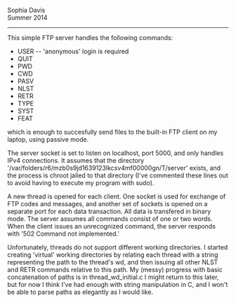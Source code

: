 Sophia Davis  
Summer 2014

--------------

This simple FTP server handles the following commands:  

* USER -- 'anonymous' login is required
* QUIT  
* PWD
* CWD
* PASV
* NLST
* RETR
* TYPE
* SYST
* FEAT

which is enough to succesfully send files to the built-in FTP client on my laptop, using passive mode.    
	
The server socket is set to listen on localhost, port 5000, and only handles IPv4 connections. It assumes that the directory '/var/folders/r6/mzb0s9jd1639123lkcsv4mf00000gn/T/server' exists, and the process is chroot jailed to that directory (I've commented these lines out to avoid having to execute my program with sudo).

A new thread is opened for each client. One socket is used for exchange of FTP codes and messages, and another set of sockets is opened on a separate port for each data transaction. All data is transfered in binary mode. The server assumes all commands consist of one or two words. When the client issues an unrecognized command, the server responds with '502 Command not implemented.'

Unfortunately, threads do not support different working directories. I started creating 'virtual' working directories by relating each thread with a string representing the path to the thread's wd, and then issuing all other NLST and RETR commands relative to this path. My (messy) progress with basic concatenation of paths is in thread_wd_initial.c
I might return to this later, but for now I think I've had enough with string manipulation in C, and I won't be able to parse paths as elegantly as I would like.